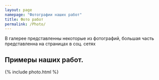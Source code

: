```yaml
---
layout: page
namepage: "Фотографии наших работ"
title: Фото работ
permalink: /Photo/
---
```

<p>В галерее представленны некоторые из фотографий, большая часть представленна на страницах в соц. сетях</p>
<h2 class="center fsize">Примеры наших работ.</h2>
{% include photo.html %}